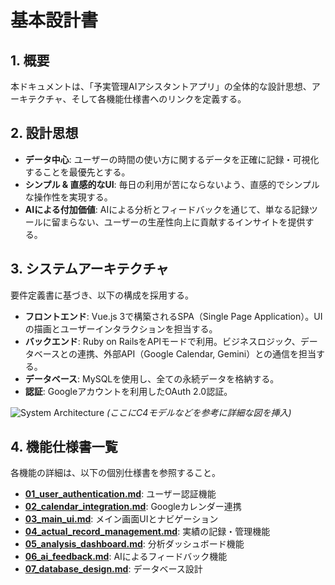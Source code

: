 # 基本設計書

## 1. 概要

本ドキュメントは、「予実管理AIアシスタントアプリ」の全体的な設計思想、アーキテクチャ、そして各機能仕様書へのリンクを定義する。

## 2. 設計思想

- **データ中心**: ユーザーの時間の使い方に関するデータを正確に記録・可視化することを最優先とする。
- **シンプル & 直感的なUI**: 毎日の利用が苦にならないよう、直感的でシンプルな操作性を実現する。
- **AIによる付加価値**: AIによる分析とフィードバックを通じて、単なる記録ツールに留まらない、ユーザーの生産性向上に貢献するインサイトを提供する。

## 3. システムアーキテクチャ

要件定義書に基づき、以下の構成を採用する。

- **フロントエンド**: Vue.js 3で構築されるSPA（Single Page Application）。UIの描画とユーザーインタラクションを担当する。
- **バックエンド**: Ruby on RailsをAPIモードで利用。ビジネスロジック、データベースとの連携、外部API（Google Calendar, Gemini）との通信を担当する。
- **データベース**: MySQLを使用し、全ての永続データを格納する。
- **認証**: Googleアカウントを利用したOAuth 2.0認証。

![System Architecture](https://placehold.jp/150x150.png?text=System+Architecture+Diagram)
*(ここにC4モデルなどを参考に詳細な図を挿入)*

## 4. 機能仕様書一覧

各機能の詳細は、以下の個別仕様書を参照すること。

- **[01_user_authentication.md](./01_user_authentication.md)**: ユーザー認証機能
- **[02_calendar_integration.md](./02_calendar_integration.md)**: Googleカレンダー連携
- **[03_main_ui.md](./03_main_ui.md)**: メイン画面UIとナビゲーション
- **[04_actual_record_management.md](./04_actual_record_management.md)**: 実績の記録・管理機能
- **[05_analysis_dashboard.md](./05_analysis_dashboard.md)**: 分析ダッシュボード機能
- **[06_ai_feedback.md](./06_ai_feedback.md)**: AIによるフィードバック機能
- **[07_database_design.md](./07_database_design.md)**: データベース設計
